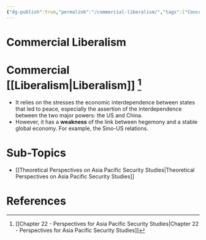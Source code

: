 ```yaml
---
{"dg-publish":true,"permalink":"/commercial-liberalism/","tags":["Concept"]}
---
```


# Commercial Liberalism

# Commercial [[Liberalism\|Liberalism]] [^1]

- It relies on the stresses the economic interdependence between states that led to peace, especially the assertion of the interdependence between the two major powers: the US and China.
- However, it has a **weakness** of the link between hegemony and a stable global economy. For example, the Sino-US relations.

# Sub-Topics

- [[Theoretical Perspectives on Asia Pacific Security Studies\|Theoretical Perspectives on Asia Pacific Security Studies]]

# References

[^1]: [[Chapter 22 - Perspectives for Asia Pacific Security Studies\|Chapter 22 - Perspectives for Asia Pacific Security Studies]]